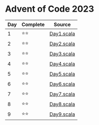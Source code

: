 # Advent of Code 2023

| Day  | Complete    | Source                                                                                                |
|------|-------------|-------------------------------------------------------------------------------------------------------|
| 1    | ⭐⭐          | [Day1.scala](https://github.com/cdlewis/advent-of-code-2023/blob/main/src/main/scala/Day1/Day1.scala) |
| 2    | ⭐⭐          | [Day2.scala](https://github.com/cdlewis/advent-of-code-2023/blob/main/src/main/scala/Day2/Day2.scala) |
| 3    | ⭐⭐          | [Day3.scala](https://github.com/cdlewis/advent-of-code-2023/blob/main/src/main/scala/Day3/Day3.scala) |
| 4    | ⭐⭐          | [Day4.scala](https://github.com/cdlewis/advent-of-code-2023/blob/main/src/main/scala/Day4/Day4.scala) |
| 5    | ⭐⭐          | [Day5.scala](https://github.com/cdlewis/advent-of-code-2023/blob/main/src/main/scala/Day5/Day5.scala) |
| 6    | ⭐⭐          | [Day6.scala](https://github.com/cdlewis/advent-of-code-2023/blob/main/src/main/scala/Day6/Day6.scala) |
| 7    | ⭐⭐          | [Day7.scala](https://github.com/cdlewis/advent-of-code-2023/blob/main/src/main/scala/Day7/Day7.scala) |
| 8    | ⭐⭐          | [Day8.scala](https://github.com/cdlewis/advent-of-code-2023/blob/main/src/main/scala/Day8/Day8.scala) |
| 9    | ⭐⭐          | [Day9.scala](https://github.com/cdlewis/advent-of-code-2023/blob/main/src/main/scala/Day9/Day9.scala) |
